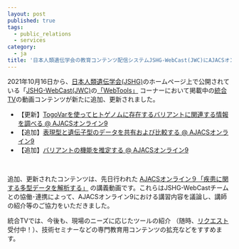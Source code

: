 ```yaml
---
layout: post
published: true
tags:
  - public_relations
  - services
category:
  - ja
title: '日本人類遺伝学会の教育コンテンツ配信システムJSHG-WebCast(JWC)にAJACSオンライン９の講義動画が追加･更新されました'
---
```

2021年10月16日から、[日本人類遺伝学会(JSHG)](https://jshg.jp/)のホームページ上で公開されている「[JSHG\-WebCast(JWC)](https://jshg.jp/webcast/)の[「WebTools」](https://jshg.jp/webcast/webtools/) コーナーにおいて掲載中の[統合TV](https://togotv.dbcls.jp)の動画コンテンツが新たに追加、更新されました。<br>

- 【更新】[TogoVarを使ってヒトゲノムに存在するバリアントに関連する情報を調べる @ AJACSオンライン9](https://togotv.dbcls.jp/20220105.html)
- 【追加】[表現型と遺伝子型のデータを共有および比較する @ AJACSオンライン9](https://togotv.dbcls.jp/20220106.html)
- 【追加】[バリアントの機能を推定する @ AJACSオンライン9](https://togotv.dbcls.jp/20220107.html)
<br>

追加、更新されたコンテンツは、先日行われた [AJACSオンライン９「疾患に関する多型データを解析する」](https://biosciencedbc.jp/event/ajacs/ajacs90.html) の講義動画です。これらはJSHG-WebCastチームとの協働･連携によって、AJACSオンライン9における講習内容を議論し、講師の紹介等のご協力をいただきました。

統合TVでは、今後も、現場のニーズに応じたツールの紹介 （随時、[リクエスト](https://togotv.dbcls.jp/request.html)受付中！）、技術セミナーなどの専門教育用コンテンツの拡充などをすすめます。
